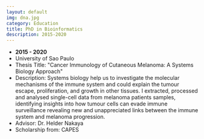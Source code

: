 ```yaml
---
layout: default
img: dna.jpg
category: Education
title: PhD in Bioinformatics
description: 2015-2020
---
```


* __2015 - 2020__
* University of Sao Paulo
* Thesis Title: "Cancer Immunology of Cutaneous Melanoma: A Systems Biology Approach"
* Description: Systems biology help us to investigate the molecular mechanisms of the immune system and could explain the tumour escape, proliferation, and growth in other tissues. I extracted, processed and analysed single-cell data from melanoma patients samples, identifying insights into how tumour cells can evade immune surveillance revealing new and unappreciated links between the immune system and melanoma progression.
* Advisor: Dr. Helder Nakaya
* Scholarship from: CAPES

